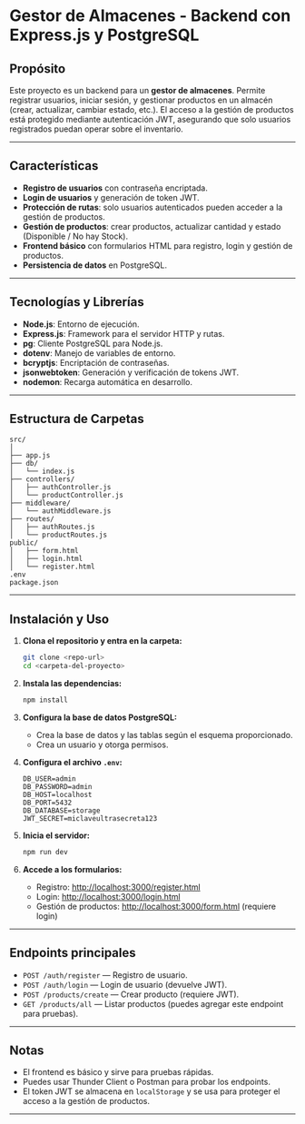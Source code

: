 # Gestor de Almacenes - Backend con Express.js y PostgreSQL

## Propósito

Este proyecto es un backend para un **gestor de almacenes**. Permite registrar usuarios, iniciar sesión, y gestionar productos en un almacén (crear, actualizar, cambiar estado, etc.). El acceso a la gestión de productos está protegido mediante autenticación JWT, asegurando que solo usuarios registrados puedan operar sobre el inventario.

---

## Características

- **Registro de usuarios** con contraseña encriptada.
- **Login de usuarios** y generación de token JWT.
- **Protección de rutas**: solo usuarios autenticados pueden acceder a la gestión de productos.
- **Gestión de productos**: crear productos, actualizar cantidad y estado (Disponible / No hay Stock).
- **Frontend básico** con formularios HTML para registro, login y gestión de productos.
- **Persistencia de datos** en PostgreSQL.

---

## Tecnologías y Librerías

- **Node.js**: Entorno de ejecución.
- **Express.js**: Framework para el servidor HTTP y rutas.
- **pg**: Cliente PostgreSQL para Node.js.
- **dotenv**: Manejo de variables de entorno.
- **bcryptjs**: Encriptación de contraseñas.
- **jsonwebtoken**: Generación y verificación de tokens JWT.
- **nodemon**: Recarga automática en desarrollo.

---

## Estructura de Carpetas

```
src/
│
├── app.js
├── db/
│   └── index.js
├── controllers/
│   ├── authController.js
│   └── productController.js
├── middleware/
│   └── authMiddleware.js
├── routes/
│   ├── authRoutes.js
│   └── productRoutes.js
public/
│   ├── form.html
│   ├── login.html
│   └── register.html
.env
package.json
```

---

## Instalación y Uso

1. **Clona el repositorio y entra en la carpeta:**
   ```bash
   git clone <repo-url>
   cd <carpeta-del-proyecto>
   ```

2. **Instala las dependencias:**
   ```bash
   npm install
   ```

3. **Configura la base de datos PostgreSQL:**
   - Crea la base de datos y las tablas según el esquema proporcionado.
   - Crea un usuario y otorga permisos.

4. **Configura el archivo `.env`:**
   ```
   DB_USER=admin
   DB_PASSWORD=admin
   DB_HOST=localhost
   DB_PORT=5432
   DB_DATABASE=storage
   JWT_SECRET=miclaveultrasecreta123
   ```

5. **Inicia el servidor:**
   ```bash
   npm run dev
   ```

6. **Accede a los formularios:**
   - Registro: [http://localhost:3000/register.html](http://localhost:3000/register.html)
   - Login: [http://localhost:3000/login.html](http://localhost:3000/login.html)
   - Gestión de productos: [http://localhost:3000/form.html](http://localhost:3000/form.html) (requiere login)

---

## Endpoints principales

- `POST /auth/register` — Registro de usuario.
- `POST /auth/login` — Login de usuario (devuelve JWT).
- `POST /products/create` — Crear producto (requiere JWT).
- `GET /products/all` — Listar productos (puedes agregar este endpoint para pruebas).

---

## Notas

- El frontend es básico y sirve para pruebas rápidas.
- Puedes usar Thunder Client o Postman para probar los endpoints.
- El token JWT se almacena en `localStorage` y se usa para proteger el acceso a la gestión de productos.

---


